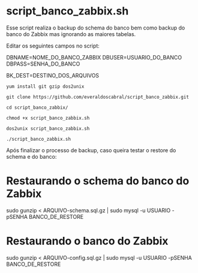 # script_banco_zabbix.sh

Esse script realiza o backup do schema do banco bem como backup do banco do Zabbix mas ignorando as maiores tabelas.

Editar os seguintes campos no script:

DBNAME=NOME_DO_BANCO_ZABBIX
DBUSER=USUARIO_DO_BANCO
DBPASS=SENHA_DO_BANCO

BK_DEST=DESTINO_DOS_ARQUIVOS

```
yum install git gzip dos2unix

git clone https://github.com/everaldoscabral/script_banco_zabbix.git

cd script_banco_zabbix/

chmod +x script_banco_zabbix.sh

dos2unix script_banco_zabbix.sh

./script_banco_zabbix.sh
```
Após finalizar o processo de backup, caso queira testar o restore do schema e do banco:

# Restaurando o schema do banco do Zabbix #
sudo gunzip < ARQUIVO-schema.sql.gz | sudo mysql -u USUARIO -pSENHA BANCO_DE_RESTORE

# Restaurando o banco do Zabbix #
sudo gunzip < ARQUIVO-config.sql.gz | sudo mysql -u USUARIO -pSENHA BANCO_DE_RESTORE

